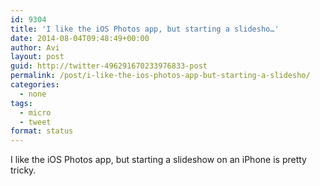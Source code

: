 ```yaml
---
id: 9304
title: 'I like the iOS Photos app, but starting a slidesho…'
date: 2014-08-04T09:48:49+00:00
author: Avi
layout: post
guid: http://twitter-496291670233976833-post
permalink: /post/i-like-the-ios-photos-app-but-starting-a-slidesho/
categories:
  - none
tags:
  - micro
  - tweet
format: status
---
```

I like the iOS Photos app, but starting a slideshow on an iPhone is pretty tricky.